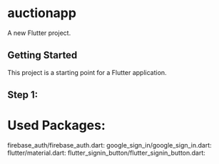 # auctionapp

A new Flutter project.

## Getting Started

This project is a starting point for a Flutter application.

## Step 1:
# Used Packages:
firebase_auth/firebase_auth.dart:
google_sign_in/google_sign_in.dart:
flutter/material.dart:
flutter_signin_button/flutter_signin_button.dart:


